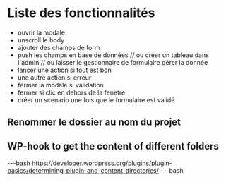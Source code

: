 # Liste des fonctionnalités

- ouvrir la modale
- unscroll le body
- ajouter des champs de form
- push les champs en base de données // ou créer un tableau dans l'admin // ou laisser le gestionnaire de formulaire gérer la donnée
- lancer une action si tout est bon
- une autre action si erreur
- fermer la modale si validation
- fermer si clic en dehors de la fenetre
- créer un scenario une fois que le formulaire est validé

## Renommer le dossier au nom du projet

## WP-hook to get the content of different folders

---bash
https://developer.wordpress.org/plugins/plugin-basics/determining-plugin-and-content-directories/
---bash
